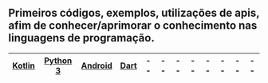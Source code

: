 ## Primeiros códigos, exemplos, utilizações de apis, afim de conhecer/aprimorar o conhecimento nas linguagens de programação.

[Kotlin](https://github.com/vvieira22/primeiro-codigo/tree/kotlin) | [Python 3](https://github.com/vvieira22/primeiro-codigo/tree/python3) | [Android](https://github.com/vvieira22/primeiro-codigo/tree/android) | [Dart](https://github.com/vvieira22/primeiro-codigo/tree/dart) | -- | -- | -- | -- | -- | -- | -- | --
--- | --- | --- | --- |--- |--- |--- |--- |--- |--- |--- |---

